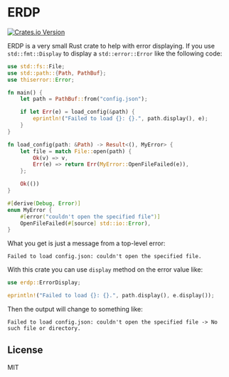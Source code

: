 # ERDP
[![Crates.io Version](https://img.shields.io/crates/v/erdp)](https://crates.io/crates/erdp)

ERDP is a very small Rust crate to help with error displaying. If you use `std::fmt::Display` to display a `std::error::Error` like the following code:

```rust
use std::fs::File;
use std::path::{Path, PathBuf};
use thiserror::Error;

fn main() {
    let path = PathBuf::from("config.json");

    if let Err(e) = load_config(&path) {
        eprintln!("Failed to load {}: {}.", path.display(), e);
    }
}

fn load_config(path: &Path) -> Result<(), MyError> {
    let file = match File::open(path) {
        Ok(v) => v,
        Err(e) => return Err(MyError::OpenFileFailed(e)),
    };

    Ok(())
}

#[derive(Debug, Error)]
enum MyError {
    #[error("couldn't open the specified file")]
    OpenFileFailed(#[source] std::io::Error),
}
```

What you get is just a message from a top-level error:

```
Failed to load config.json: couldn't open the specified file.
```

With this crate you can use `display` method on the error value like:

```rust
use erdp::ErrorDisplay;

eprintln!("Failed to load {}: {}.", path.display(), e.display());
```

Then the output will change to something like:

```
Failed to load config.json: couldn't open the specified file -> No such file or directory.
```

## License

MIT
